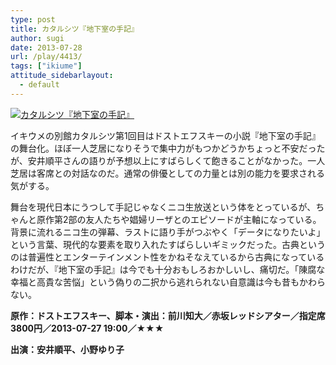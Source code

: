```yaml
---
type: post
title: カタルシツ『地下室の手記』
author: sugi
date: 2013-07-28
url: /play/4413/
tags: ["ikiume"]
attitude_sidebarlayout:
  - default
---
```

<a href="http://i1.wp.com/asharpminor.com/wp-content/uploads/2013/07/katarushitsuL.jpg" onclick="_gaq.push(['_trackEvent', 'outbound-article', 'http://asharpminor.com/wp-content/uploads/2013/07/katarushitsuL.jpg', '']);" ><img src="http://i1.wp.com/asharpminor.com/wp-content/uploads/2013/07/katarushitsuL.jpg?resize=212%2C300" alt="カタルシツ『地下室の手記』" class="alignleft size-medium wp-image-4414" data-recalc-dims="1" /></a>

イキウメの別館カタルシツ第1回目はドストエフスキーの小説『地下室の手記』の舞台化。ほぼ一人芝居になりそうで集中力がもつかどうかちょっと不安だったが、安井順平さんの語りが予想以上にすばらしくて飽きることがなかった。一人芝居は客席との対話なのだ。通常の俳優としての力量とは別の能力を要求される気がする。

舞台を現代日本にうつして手記じゃなくニコ生放送という体をとっているが、ちゃんと原作第2部の友人たちや娼婦リーザとのエピソードが主軸になっている。背景に流れるニコ生の弾幕、ラストに語り手がつぶやく「データになりたいよ」という言葉、現代的な要素を取り入れたすばらしいギミックだった。古典というのは普遍性とエンターテインメント性をかねそなえているから古典になっているわけだが、『地下室の手記』は今でも十分おもしろおかしいし、痛切だ。「陳腐な幸福と高貴な苦悩」という偽りの二択から逃れられない自意識は今も昔もかわらない。

**原作：ドストエフスキー、脚本・演出：前川知大／赤坂レッドシアター／指定席3800円／2013-07-27 19:00／★★★**

**出演：安井順平、小野ゆり子**
